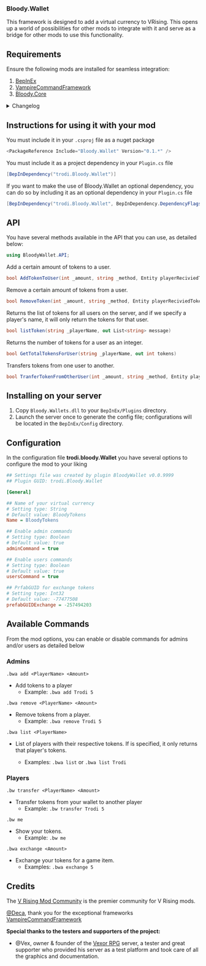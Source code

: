 ### Bloody.Wallet

This framework is designed to add a virtual currency to VRising. This opens up a world of possibilities for other mods to integrate with it and serve as a bridge for other mods to use this functionality.

## Requirements

Ensure the following mods are installed for seamless integration:

1. [BepInEx](https://thunderstore.io/c/v-rising/p/BepInEx/BepInExPack_V_Rising/)
2. [VampireCommandFramework](https://thunderstore.io/c/v-rising/p/deca/VampireCommandFramework/)
3. [Bloody.Core](https://thunderstore.io/c/v-rising/p/Trodi/BloodyCore/)

<details>
<summary>Changelog</summary>

`0.1.2`
- Fixed error when you make a negative money transfer it doubles the amount in the wallet

`0.1.0`
- First Release


</details>

## Instructions for using it with your mod

You must include it in your `.csproj` file as a nuget package

```c#
<PackageReference Include="Bloody.Wallet" Version="0.1.*" />
```

You must include it as a project dependency in your `Plugin.cs` file

```c#
[BepInDependency("trodi.Bloody.Wallet")]
```

If you want to make the use of Bloody.Wallet an optional dependency, you can do so by including it as an optional dependency in your `Plugin.cs` file

```c#
[BepInDependency("trodi.Bloody.Wallet", BepInDependency.DependencyFlags.SoftDependency)]
```

## API

You have several methods available in the API that you can use, as detailed below:

```c#
using BloodyWallet.API;
```

Add a certain amount of tokens to a user.

```c#
bool AddTokenToUser(int _amount, string _method, Entity playerReciviedTokens, Entity userEntityExecuteFunction, out string message)
```

Remove a certain amount of tokens from a user.

```c#
bool RemoveToken(int _amount, string _method, Entity playerReciviedTokens, Entity userEntityExecuteFunction, out string message)
```

Returns the list of tokens for all users on the server, and if we specify a player's name, it will only return the tokens for that user.

```c#
bool listToken(string _playerName, out List<string> message)
```

Returns the number of tokens for a user as an integer.

```c#
bool GetTotalTokensForUser(string _playerName, out int tokens)
```

Transfers tokens from one user to another.

```c#
bool TranferTokenFromOtherUser(int _amount, string _method, Entity playerReciviedTokens, Entity fromUserSendToken, out string message)
```

## Installing on your server

1. Copy `Bloody.Wallets.dll` to your `BepInEx/Plugins` directory.
2. Launch the server once to generate the config file; configurations will be located in the `BepInEx/Config` directory.

## Configuration

In the configuration file **trodi.bloody.Wallet** you have several options to configure the mod to your liking

```ini
## Settings file was created by plugin BloodyWallet v0.0.9999
## Plugin GUID: trodi.Bloody.Wallet

[General]

## Name of your virtual currency
# Setting type: String
# Default value: BloodyTokens
Name = BloodyTokens

## Enable admin commands
# Setting type: Boolean
# Default value: true
adminCommand = true

## Enable users commands
# Setting type: Boolean
# Default value: true
usersCommand = true

## PrfabGUID for exchange tokens
# Setting type: Int32
# Default value: -77477508
prefabGUIDExchange = -257494203
```

## Available Commands

From the mod options, you can enable or disable commands for admins and/or users as detailed below

### Admins

```ansi
.bwa add <PlayerName> <Amount>
```
- Add tokens to a player
  - Example: `.bwa add Trodi 5`

```ansi
.bwa remove <PlayerName> <Amount>
```
- Remove tokens from a player.
  - Example: `.bwa remove Trodi 5`

```ansi
.bwa list <PlayerName>
```
- List of players with their respective tokens. If <PlayerName> is specified, it only returns that player's tokens.
  - Examples: `.bwa list` or `.bwa list Trodi`

### Players

```ansi
.bw transfer <PlayerName> <Amount>
```
- Transfer tokens from your wallet to another player
  - Example: `.bw transfer Trodi 5`

```ansi
.bw me 
```
- Show your tokens.
  - Example: `.bw me`

```ansi
.bwa exchange <Amount>
```
- Exchange your tokens for a game item.
  - Examples: `.bwa exchange 5`

## Credits

The [V Rising Mod Community](https://discord.gg/vrisingmods) is the premier community for V Rising mods.

[@Deca](https://github.com/decaprime), thank you for the exceptional frameworks [VampireCommandFramework](https://github.com/decaprime/VampireCommandFramework)

**Special thanks to the testers and supporters of the project:**

- @Vex, owner & founder of the [Vexor RPG](https://discord.gg/JpVsKVvKNR) server, a tester and great supporter who provided his server as a test platform and took care of all the graphics and documentation.